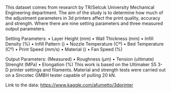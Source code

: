 This dataset comes from research by TR/Selcuk University Mechanical Engineering department. 
The aim of the study is to determine how much of the adjustment parameters in 3d printers affect the print quality, accuracy and strength. Where there are nine setting parameters and three measured output parameters.

Setting Parameters:
•	Layer Height (mm)
•	Wall Thickness (mm)
•	Infill Density (%)
•	Infill Pattern ()
•	Nozzle Temperature (Cº)
•	Bed Temperature (Cº)
•	Print Speed (mm/s)
•	Material ()
•	Fan Speed (%)

Output Parameters: (Measured)
•	Roughness (µm)
•	Tension (ultimate) Strenght (MPa)
•	Elongation (%) 
This work is based on the Ultimaker S5 3-D printer settings and filaments. Material and strength tests were carried out on a Sincotec GMBH tester capable of pulling 20 kN.

Link to the data: https://www.kaggle.com/afumetto/3dprinter 
